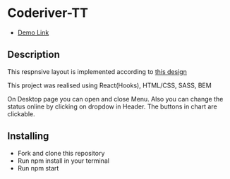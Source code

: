 # Coderiver-TT

- [Demo Link](https://obashmakov.github.io/coderiver-tt/)

## Description

This respnsive layout is implemented according to [this design](https://drive.google.com/drive/folders/1F_mf4FpdWhG3pnm966G2IOsKZq1A4X-j)

This project was realised using React(Hooks), HTML/CSS, SASS, BEM

On Desktop page you can open and close Menu. Also you can change the status online by clicking on
dropdow in Header. The buttons in chart are clickable.

## Installing

- Fork and clone this repository
- Run npm install in your terminal
- Run npm start
